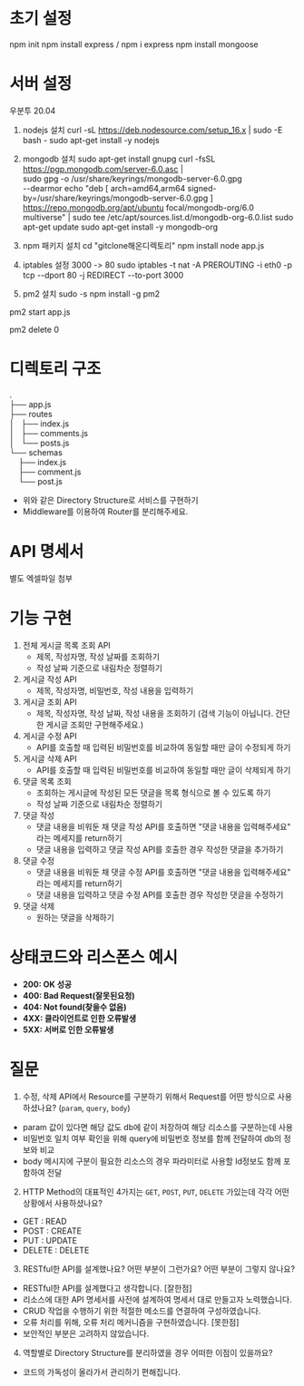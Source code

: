 # 초기 설정
npm init
npm install express / npm i express
npm install mongoose

# 서버 설정
우분투 20.04
1. nodejs 설치
curl -sL https://deb.nodesource.com/setup_16.x | sudo -E bash -
sudo apt-get install -y nodejs

2. mongodb 설치
sudo apt-get install gnupg
curl -fsSL https://pgp.mongodb.com/server-6.0.asc | \
   sudo gpg -o /usr/share/keyrings/mongodb-server-6.0.gpg \
   --dearmor
echo "deb [ arch=amd64,arm64 signed-by=/usr/share/keyrings/mongodb-server-6.0.gpg ] https://repo.mongodb.org/apt/ubuntu focal/mongodb-org/6.0 multiverse" | sudo tee /etc/apt/sources.list.d/mongodb-org-6.0.list
sudo apt-get update
sudo apt-get install -y mongodb-org

3. npm 패키지 설치
cd "gitclone해온디렉토리"
npm install
node app.js

4. iptables 설정 3000 -> 80
sudo iptables -t nat -A PREROUTING -i eth0 -p tcp --dport 80 -j REDIRECT --to-port 3000

5. pm2 설치
sudo -s
npm install -g pm2
<!-- 실행 -->
pm2 start app.js
<!-- 종료 -->
pm2 delete 0 

# 디렉토리 구조
.<br>
├── app.js<br>
├── routes<br>
│   ├── index.js<br>
│   ├── comments.js<br>
│   └── posts.js<br>
└── schemas<br>
&nbsp;&nbsp;&nbsp;&nbsp;├── index.js<br>
&nbsp;&nbsp;&nbsp;&nbsp;├── comment.js<br>
&nbsp;&nbsp;&nbsp;&nbsp;└── post.js<br>
- 위와 같은 Directory Structure로 서비스를 구현하기
- Middleware를 이용하여 Router를 분리해주세요.

# API 명세서
별도 엑셀파일 첨부
# 기능 구현
1. 전체 게시글 목록 조회 API
    - 제목, 작성자명, 작성 날짜를 조회하기
    - 작성 날짜 기준으로 내림차순 정렬하기
2. 게시글 작성 API
    - 제목, 작성자명, 비밀번호, 작성 내용을 입력하기
3. 게시글 조회 API
    - 제목, 작성자명, 작성 날짜, 작성 내용을 조회하기 
    (검색 기능이 아닙니다. 간단한 게시글 조회만 구현해주세요.)
4. 게시글 수정 API
    - API를 호출할 때 입력된 비밀번호를 비교하여 동일할 때만 글이 수정되게 하기
5. 게시글 삭제 API
    - API를 호출할 때 입력된 비밀번호를 비교하여 동일할 때만 글이 삭제되게 하기
6. 댓글 목록 조회
    - 조회하는 게시글에 작성된 모든 댓글을 목록 형식으로 볼 수 있도록 하기
    - 작성 날짜 기준으로 내림차순 정렬하기
7. 댓글 작성
    - 댓글 내용을 비워둔 채 댓글 작성 API를 호출하면 "댓글 내용을 입력해주세요" 라는 메세지를 return하기
    - 댓글 내용을 입력하고 댓글 작성 API를 호출한 경우 작성한 댓글을 추가하기
8. 댓글 수정
    - 댓글 내용을 비워둔 채 댓글 수정 API를 호출하면 "댓글 내용을 입력해주세요" 라는 메세지를 return하기
    - 댓글 내용을 입력하고 댓글 수정 API를 호출한 경우 작성한 댓글을 수정하기
9. 댓글 삭제
    - 원하는 댓글을 삭제하기

# 상태코드와 리스폰스 예시
- **200: OK 성공**
- **400: Bad Request(잘못된요청)**
- **404: Not found(찾을수 없음)**
- **4XX: 클라이언트로 인한 오류발생**
- **5XX: 서버로 인한 오류발생**

# 질문
1. 수정, 삭제 API에서 Resource를 구분하기 위해서 Request를 어떤 방식으로 사용하셨나요? (`param`, `query`, `body`)
- param 값이 있다면 해당 값도 db에 같이 저장하여 해당 리소스를 구분하는데 사용
- 비밀번호 일치 여부 확인을 위해 query에 비밀번호 정보를 함께 전달하여 db의 정보와 비교
- body 메시지에 구분이 필요한 리소스의 경우 파라미터로 사용할 Id정보도 함께 포함하여 전달

2. HTTP Method의 대표적인 4가지는 `GET`, `POST`, `PUT`, `DELETE` 가있는데 각각 어떤 상황에서 사용하셨나요?
- GET : READ
- POST : CREATE
- PUT : UPDATE
- DELETE : DELETE

3. RESTful한 API를 설계했나요? 어떤 부분이 그런가요? 어떤 부분이 그렇지 않나요?
- RESTful한 API를 설계했다고 생각합니다.
[잘한점]
- 리소스에 대한 API 명세서를 사전에 설계하여 명세서 대로 만들고자 노력했습니다.
- CRUD 작업을 수행하기 위한 적절한 메소드를 연결하여 구성하였습니다.
- 오류 처리를 위해, 오류 처리 메커니즘을 구현하였습니다.
[못한점]
- 보안적인 부분은 고려하지 않았습니다.

4. 역할별로 Directory Structure를 분리하였을 경우 어떠한 이점이 있을까요?
- 코드의 가독성이 올라가서 관리하기 편해집니다.
